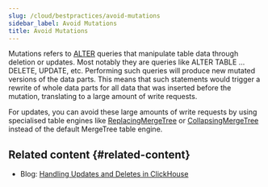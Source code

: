 ```yaml
---
slug: /cloud/bestpractices/avoid-mutations
sidebar_label: Avoid Mutations
title: Avoid Mutations
---
```


Mutations refers to [ALTER](/sql-reference/statements/alter/) queries that manipulate table data through deletion or updates. Most notably they are queries like ALTER TABLE … DELETE, UPDATE, etc. Performing such queries will produce new mutated versions of the data parts. This means that such statements would trigger a rewrite of whole data parts for all data that was inserted before the mutation, translating to a large amount of write requests.

For updates, you can avoid these large amounts of write requests by using specialised table engines like [ReplacingMergeTree](/engines/table-engines/mergetree-family/replacingmergetree.md) or [CollapsingMergeTree](/engines/table-engines/mergetree-family/collapsingmergetree.md) instead of the default MergeTree table engine.


## Related content {#related-content}

- Blog: [Handling Updates and Deletes in ClickHouse](https://clickhouse.com/blog/handling-updates-and-deletes-in-clickhouse)
